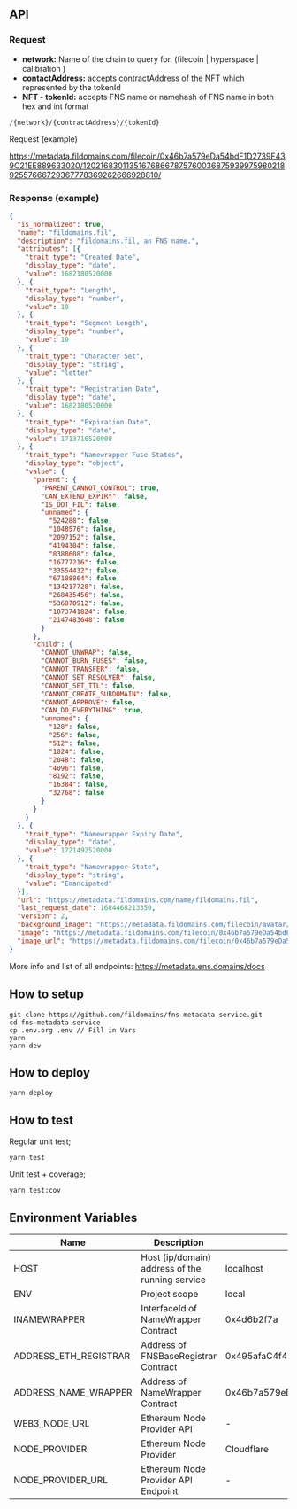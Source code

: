 ## API


### Request
- __network:__ Name of the chain to query for. (filecoin | hyperspace | calibration )
- __contactAddress:__ accepts contractAddress of the NFT which represented by the tokenId
- __NFT - tokenId:__ accepts FNS name or namehash of FNS name in both hex and int format

```
/{network}/{contractAddress}/{tokenId}
```

Request (example)

https://metadata.fildomains.com/filecoin/0x46b7a579eDa54bdF1D2739F439C21EE889633020/12021683011351676866787576003687593997598021892557666729367778369262666928810/

### Response (example)

```json
{
  "is_normalized": true,
  "name": "fildomains.fil",
  "description": "fildomains.fil, an FNS name.",
  "attributes": [{
    "trait_type": "Created Date",
    "display_type": "date",
    "value": 1682180520000
  }, {
    "trait_type": "Length",
    "display_type": "number",
    "value": 10
  }, {
    "trait_type": "Segment Length",
    "display_type": "number",
    "value": 10
  }, {
    "trait_type": "Character Set",
    "display_type": "string",
    "value": "letter"
  }, {
    "trait_type": "Registration Date",
    "display_type": "date",
    "value": 1682180520000
  }, {
    "trait_type": "Expiration Date",
    "display_type": "date",
    "value": 1713716520000
  }, {
    "trait_type": "Namewrapper Fuse States",
    "display_type": "object",
    "value": {
      "parent": {
        "PARENT_CANNOT_CONTROL": true,
        "CAN_EXTEND_EXPIRY": false,
        "IS_DOT_FIL": false,
        "unnamed": {
          "524288": false,
          "1048576": false,
          "2097152": false,
          "4194304": false,
          "8388608": false,
          "16777216": false,
          "33554432": false,
          "67108864": false,
          "134217728": false,
          "268435456": false,
          "536870912": false,
          "1073741824": false,
          "2147483648": false
        }
      },
      "child": {
        "CANNOT_UNWRAP": false,
        "CANNOT_BURN_FUSES": false,
        "CANNOT_TRANSFER": false,
        "CANNOT_SET_RESOLVER": false,
        "CANNOT_SET_TTL": false,
        "CANNOT_CREATE_SUBDOMAIN": false,
        "CANNOT_APPROVE": false,
        "CAN_DO_EVERYTHING": true,
        "unnamed": {
          "128": false,
          "256": false,
          "512": false,
          "1024": false,
          "2048": false,
          "4096": false,
          "8192": false,
          "16384": false,
          "32768": false
        }
      }
    }
  }, {
    "trait_type": "Namewrapper Expiry Date",
    "display_type": "date",
    "value": 1721492520000
  }, {
    "trait_type": "Namewrapper State",
    "display_type": "string",
    "value": "Emancipated"
  }],
  "url": "https://metadata.fildomains.com/name/fildomains.fil",
  "last_request_date": 1684468213350,
  "version": 2,
  "background_image": "https://metadata.fildomains.com/filecoin/avatar/fildomains.fil",
  "image": "https://metadata.fildomains.com/filecoin/0x46b7a579eDa54bdF1D2739F439C21EE889633020/0x1a94080dac56ea3822410a402a581995ec77813c8b74c0668faba55efd5452aa/image",
  "image_url": "https://metadata.fildomains.com/filecoin/0x46b7a579eDa54bdF1D2739F439C21EE889633020/0x1a94080dac56ea3822410a402a581995ec77813c8b74c0668faba55efd5452aa/image"
}

```

More info and list of all endpoints: https://metadata.ens.domains/docs


## How to setup

```
git clone https://github.com/fildomains/fns-metadata-service.git
cd fns-metadata-service
cp .env.org .env // Fill in Vars
yarn
yarn dev
```


## How to deploy

```
yarn deploy
```


## How to test

Regular unit test;
```
yarn test
```

Unit test + coverage;
```
yarn test:cov
```


## Environment Variables

| Name | Description                                     | Default value | Options |
| ---- |-------------------------------------------------| ------------- | ------- |
| HOST | Host (ip/domain) address of the running service | localhost | - | No |
| ENV | Project scope                                   | local | local/prod |
| INAMEWRAPPER | InterfaceId of NameWrapper Contract             | 0x4d6b2f7a | - |
| ADDRESS_ETH_REGISTRAR | Address of FNSBaseRegistrar Contract            | 0x495afaC4f4272f7c747D6910e74430584Ef1f50A | - |
| ADDRESS_NAME_WRAPPER | Address of NameWrapper Contract                 | 0x46b7a579eDa54bdF1D2739F439C21EE889633020 | - |
| WEB3_NODE_URL | Ethereum Node Provider API                      | - | - |
| NODE_PROVIDER | Ethereum Node Provider                          | Cloudflare | Cloudflare/Google/Infura/Local |
| NODE_PROVIDER_URL | Ethereum Node Provider API Endpoint             | - | - |

